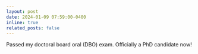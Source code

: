 ```yaml
---
layout: post
date: 2024-01-09 07:59:00-0400
inline: true
related_posts: false
---
```


Passed my doctoral board oral (DBO) exam. Officially a PhD candidate now!
